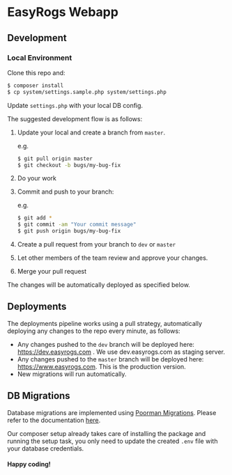 # EasyRogs Webapp

## Development

### Local Environment

Clone this repo and:

```bash
$ composer install
$ cp system/settings.sample.php system/settings.php
```

Update `settings.php` with your local DB config.

The suggested development flow is as follows:

1. Update your local and create a branch from `master`.

    e.g.
    ```bash
    $ git pull origin master
    $ git checkout -b bugs/my-bug-fix
    ```

2. Do your work

3. Commit and push to your branch:

    e.g.
    ```bash
    $ git add *
    $ git commit -am "Your commit message"
    $ git push origin bugs/my-bug-fix
    ```

4. Create a pull request from your branch to `dev` or `master`
5. Let other members of the team review and approve your changes.
6. Merge your pull request

The changes will be automatically deployed as specified below.

## Deployments

The deployments pipeline works using a pull strategy, automatically deploying any changes to the repo every minute, as follows:

* Any changes pushed to the `dev` branch will be deployed here: https://dev.easyrogs.com . We use dev.easyrogs.com as staging server.
* Any changes pushed to the `master` branch will be deployed here: https://www.easyrogs.com. This is the production version.
* New migrations will run automatically.

## DB Migrations

Database migrations are implemented using [Poorman Migrations](https://packagist.org/packages/soft4good/poorman-migrations). Please refer to the documentation [here](https://github.com/soft4good/poorman-migrations/blob/master/README.md).

Our composer setup already takes care of installing the package and running the setup task, you only need to update the created `.env` file with your database credentials.

#### Happy coding!
